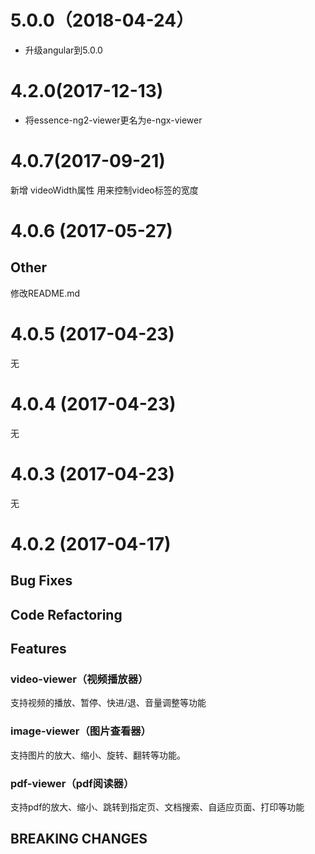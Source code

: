 # 5.0.0（2018-04-24）

- 升级angular到5.0.0

# 4.2.0(2017-12-13)

- 将essence-ng2-viewer更名为e-ngx-viewer

# 4.0.7(2017-09-21)

新增 videoWidth属性 用来控制video标签的宽度

# 4.0.6 (2017-05-27)

## Other

修改README.md

# 4.0.5 (2017-04-23)

无

# 4.0.4 (2017-04-23)

无

# 4.0.3 (2017-04-23)

无

# 4.0.2 (2017-04-17)

## Bug Fixes

## Code Refactoring

## Features

### video-viewer（视频播放器）

支持视频的播放、暂停、快进/退、音量调整等功能

### image-viewer（图片查看器）

支持图片的放大、缩小、旋转、翻转等功能。

### pdf-viewer（pdf阅读器）

支持pdf的放大、缩小、跳转到指定页、文档搜索、自适应页面、打印等功能

## BREAKING CHANGES
